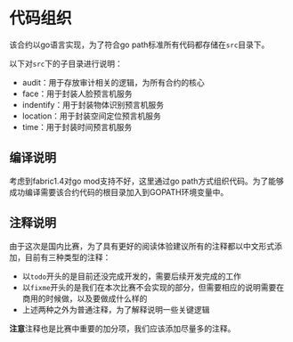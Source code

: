 # 代码组织

该合约以go语言实现，为了符合go path标准所有代码都存储在`src`目录下。

以下对`src`下的子目录进行说明：

- audit：用于存放审计相关的逻辑，为所有合约的核心
- face：用于封装人脸预言机服务
- indentify：用于封装物体识别预言机服务
- location：用于封装空间定位预言机服务
- time：用于封装时间预言机服务

## 编译说明

考虑到fabric1.4对go mod支持不好，这里通过go path方式组织代码。为了能够成功编译需要该合约代码的根目录加入到GOPATH环境变量中。

## 注释说明

由于这次是国内比赛，为了具有更好的阅读体验建议所有的注释都以中文形式添加，目前有三种类型的注释：

- 以`todo`开头的是目前还没完成开发的，需要后续开发完成的工作
- 以`fixme`开头的是我们在本次比赛不会实现的部分，但需要相应的说明需要在商用的时候做，以及要做成什么样的
- 上述两种之外为普通注释，为了解释说明一些关键逻辑

**注意**注释也是比赛中重要的加分项，我们应该添加尽量多的注释。